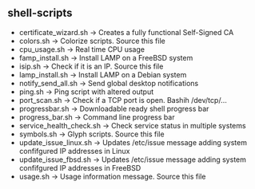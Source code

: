 ## shell-scripts

- certificate_wizard.sh     -> Creates a fully functional Self-Signed CA
- colors.sh                 -> Colorize scripts. Source this file
- cpu_usage.sh              -> Real time CPU usage
- famp_install.sh           -> Install LAMP on a FreeBSD system
- isip.sh                   -> Check if it is an IP. Source this file
- lamp_install.sh           -> Install LAMP on a Debian system
- notify_send_all.sh        -> Send global desktop notifications
- ping.sh                   -> Ping script with altered output
- port_scan.sh              -> Check if a TCP port is open. Bashih /dev/tcp/...
- progressbar.sh            -> Downloadable ready shell progress bar
- progress_bar.sh           -> Command line progress bar
- service_health_check.sh   -> Check service status in multiple systems
- symbols.sh                -> Glyph scripts. Source this file
- update_issue_linux.sh     -> Updates /etc/issue message adding system confifgured IP addresses in Linux
- update_issue_fbsd.sh      -> Updates /etc/issue message adding system confifgured IP addresses in FreeBSD
- usage.sh                  -> Usage information message. Source this file